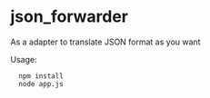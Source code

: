 # json_forwarder
As a adapter to translate JSON format as you want

Usage:
```
  npm install
  node app.js
  ```
